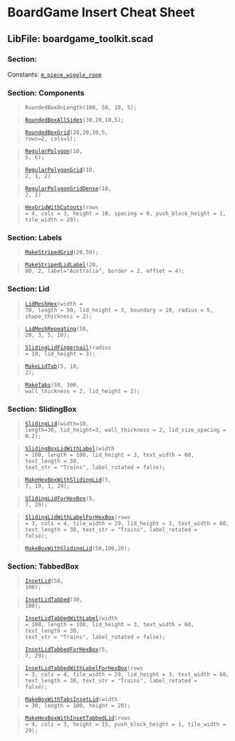 # BoardGame Insert Cheat Sheet

## LibFile: boardgame\_toolkit.scad

### Section: 

Constants: [`m_piece_wiggle_room`](boardgame_toolkit.scad#constant-m_piece_wiggle_room)

### Section: Components

><code>RoundedBoxOnLength(100, 50, 10, 5);</code>  

><code>[RoundedBoxAllSides](boardgame_toolkit.scad#module-roundedboxallsides)(30,20,10,5);</code>  

><code>[RoundedBoxGrid](boardgame_toolkit.scad#module-roundedboxgrid)(20,20,10,5, rows=2, cols=1);</code>  

><code>[RegularPolygon](boardgame_toolkit.scad#module-regularpolygon)(10, 5, 6);</code>  

><code>[RegularPolygonGrid](boardgame_toolkit.scad#module-regularpolygongrid)(10, 2, 1, 2)</code>  

><code>[RegularPolygonGridDense](boardgame_toolkit.scad#module-regularpolygongriddense)(10, 2, 1)</code>  

><code>[HexGridWithCutouts](boardgame_toolkit.scad#module-hexgridwithcutouts)(rows = 4, cols = 3, height = 10, spacing = 0, push\_block\_height = 1, tile\_width = 29);</code>  


### Section: Labels

><code>[MakeStripedGrid](boardgame_toolkit.scad#module-makestripedgrid)(20,50);</code>  

><code>[MakeStripedLidLabel](boardgame_toolkit.scad#module-makestripedlidlabel)(20, 80, 2, label="Australia", border = 2, offset = 4);</code>  


### Section: Lid

><code>[LidMeshHex](boardgame_toolkit.scad#module-lidmeshhex)(width = 70, length = 50, lid\_height = 3, boundary = 10, radius = 5, shape\_thickness = 2);</code>  

><code>[LidMeshRepeating](boardgame_toolkit.scad#module-lidmeshrepeating)(50, 20, 3, 5, 10);</code>  

><code>[SlidingLidFingernail](boardgame_toolkit.scad#module-slidinglidfingernail)(radius = 10, lid\_height = 3);</code>  

><code>[MakeLidTab](boardgame_toolkit.scad#module-makelidtab)(5, 10, 2);</code>  

><code>[MakeTabs](boardgame_toolkit.scad#module-maketabs)(50, 100, wall\_thickness = 2, lid\_height = 2);</code>  


### Section: SlidingBox

><code>[SlidingLid](boardgame_toolkit.scad#module-slidinglid)(width=10, length=30, lid\_height=3, wall\_thickness = 2, lid\_size\_spacing = 0.2);</code>  

><code>[SlidingBoxLidWithLabel](boardgame_toolkit.scad#module-slidingboxlidwithlabel)(width = 100, length = 100, lid\_height = 3, text\_width = 60, text\_length = 30, text\_str = "Trains", label\_rotated = false);</code>  

><code>[MakeHexBoxWithSlidingLid](boardgame_toolkit.scad#module-makehexboxwithslidinglid)(5, 7, 19, 1, 29);</code>  

><code>[SlidingLidForHexBox](boardgame_toolkit.scad#module-slidinglidforhexbox)(5, 7, 29);</code>  

><code>[SlidingLidWithLabelForHexBox](boardgame_toolkit.scad#module-slidinglidwithlabelforhexbox)(rows = 3, cols = 4, tile\_width = 29, lid\_height = 3, text\_width = 60, text\_length = 30, text\_str = "Trains", label\_rotated = false);</code>  

><code>[MakeBoxWithSlidingLid](boardgame_toolkit.scad#module-makeboxwithslidinglid)(50,100,20);</code>  


### Section: TabbedBox

><code>[InsetLid](boardgame_toolkit.scad#module-insetlid)(50, 100);</code>  

><code>[InsetLidTabbed](boardgame_toolkit.scad#module-insetlidtabbed)(30, 100);</code>  

><code>[InsetLidTabbedWithLabel](boardgame_toolkit.scad#module-insetlidtabbedwithlabel)(width = 100, length = 100, lid\_height = 3, text\_width = 60, text\_length = 30, text\_str = "Trains", label\_rotated = false);</code>  

><code>[InsetLidTabbedForHexBox](boardgame_toolkit.scad#module-insetlidtabbedforhexbox)(5, 7, 29);</code>  

><code>[InsetLidTabbedWithLabelForHexBox](boardgame_toolkit.scad#module-insetlidtabbedwithlabelforhexbox)(rows = 3, cols = 4, tile\_width = 29, lid\_height = 3, text\_width = 60, text\_length = 30, text\_str = "Trains", label\_rotated = false);</code>  

><code>[MakeBoxWithTabsInsetLid](boardgame_toolkit.scad#module-makeboxwithtabsinsetlid)(width = 30, length = 100, height = 20);</code>  

><code>[MakeHexBoxWithInsetTabbedLid](boardgame_toolkit.scad#module-makehexboxwithinsettabbedlid)(rows = 4, cols = 3, height = 15, push\_block\_height = 1, tile\_width = 29);</code>  


